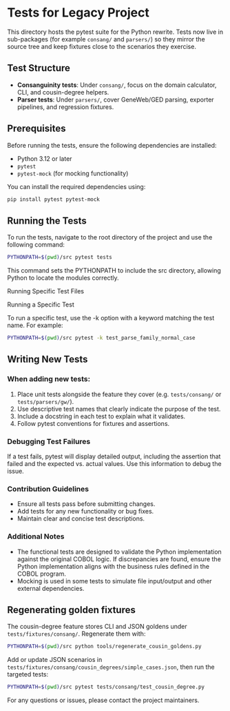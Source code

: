 # Tests for Legacy Project

This directory hosts the pytest suite for the Python rewrite. Tests now live in
sub-packages (for example `consang/` and `parsers/`) so they mirror the source
tree and keep fixtures close to the scenarios they exercise.

## Test Structure

- **Consanguinity tests**: Under `consang/`, focus on the domain calculator, CLI,
	and cousin-degree helpers.
- **Parser tests**: Under `parsers/`, cover GeneWeb/GED parsing, exporter
	pipelines, and regression fixtures.

## Prerequisites

Before running the tests, ensure the following dependencies are installed:

- Python 3.12 or later
- `pytest`
- `pytest-mock` (for mocking functionality)

You can install the required dependencies using:

```bash
pip install pytest pytest-mock
```

## Running the Tests

To run the tests, navigate to the root directory of the project and use the following command:
```bash
PYTHONPATH=$(pwd)/src pytest tests
```

This command sets the PYTHONPATH to include the src directory, allowing Python to locate the modules correctly.

Running Specific Test Files

Running a Specific Test

To run a specific test, use the -k option with a keyword matching the test name. For example:
```bash
PYTHONPATH=$(pwd)/src pytest -k test_parse_family_normal_case
```

## Writing New Tests

### When adding new tests:

1. Place unit tests alongside the feature they cover (e.g. `tests/consang/` or
	`tests/parsers/gw/`).
2. Use descriptive test names that clearly indicate the purpose of the test.
3. Include a docstring in each test to explain what it validates.
4. Follow pytest conventions for fixtures and assertions.

### Debugging Test Failures

If a test fails, pytest will display detailed output, including the assertion that failed and the expected vs. actual values. Use this information to debug the issue.

### Contribution Guidelines

- Ensure all tests pass before submitting changes.
- Add tests for any new functionality or bug fixes.
- Maintain clear and concise test descriptions.

### Additional Notes

- The functional tests are designed to validate the Python implementation against the original COBOL logic. If discrepancies are found, ensure the Python implementation aligns with the business rules defined in the COBOL program.
- Mocking is used in some tests to simulate file input/output and other external dependencies.


## Regenerating golden fixtures

The cousin-degree feature stores CLI and JSON goldens under
`tests/fixtures/consang/`. Regenerate them with:

```bash
PYTHONPATH=$(pwd)/src python tools/regenerate_cousin_goldens.py
```

Add or update JSON scenarios in
`tests/fixtures/consang/cousin_degrees/simple_cases.json`, then run the
targeted tests:

```bash
PYTHONPATH=$(pwd)/src pytest tests/consang/test_cousin_degree.py
```

For any questions or issues, please contact the project maintainers.

